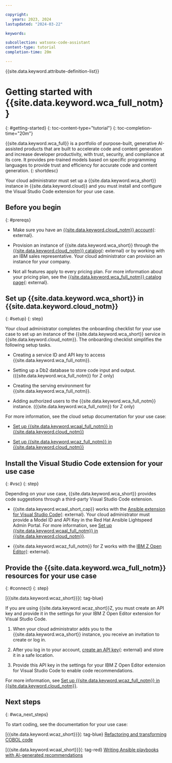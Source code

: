 ```yaml
---

copyright:
   years: 2023, 2024
lastupdated: "2024-03-22"

keywords:

subcollection: watsonx-code-assistant
content-type: tutorial
completion-time: 20m

---
```


{{site.data.keyword.attribute-definition-list}}

# Getting started with {{site.data.keyword.wca_full_notm}}
{: #getting-started}
{: toc-content-type="tutorial"}
{: toc-completion-time="20m"}

{{site.data.keyword.wca_full}} is a portfolio of purpose-built, generative AI-assisted products that are built to accelerate code and content generation and increase developer productivity, with trust, security, and compliance at its core. It provides pre-trained models based on specific programming languages to provide trust and efficiency for accurate code and content generation.
{: shortdesc}

Your cloud administrator must set up a {{site.data.keyword.wca_short}} instance in {{site.data.keyword.cloud}} and you must install and configure the Visual Studio Code extension for your use case.

## Before you begin
{: #prereqs}

- Make sure you have an [{{site.data.keyword.cloud_notm}} account](https://cloud.ibm.com/registration/){: external}.

- Provision an instance of {{site.data.keyword.wca_short}} through the [{{site.data.keyword.cloud_notm}} catalog](https://cloud.ibm.com/catalog){: external} or by working with an IBM sales representative. Your cloud administrator can provision an instance for your company.

- Not all features apply to every pricing plan. For more information about your pricing plan, see the [{{site.data.keyword.wca_full_notm}} catalog page](https://cloud.ibm.com/catalog/services/ibm-watsonx-code-assistant){: external}.

## Set up {{site.data.keyword.wca_short}} in {{site.data.keyword.cloud_notm}}
{: #setup}
{: step}

Your cloud administrator completes the onboarding checklist for your use case to set up an instance of the {{site.data.keyword.wca_short}} service in {{site.data.keyword.cloud_notm}}. The onboarding checklist simplifies the following setup tasks.

- Creating a service ID and API key to access {{site.data.keyword.wca_full_notm}}.

- Setting up a Db2 database to store code input and output. ({{site.data.keyword.wca_full_notm}} for Z only)

- Creating the serving environment for {{site.data.keyword.wca_full_notm}}.

- Adding authorized users to the {{site.data.keyword.wca_full_notm}} instance. ({{site.data.keyword.wca_full_notm}} for Z only)

For more information, see the cloud setup documentation for your use case:

- [Set up {{site.data.keyword.wcaal_full_notm}} in {{site.data.keyword.cloud_notm}}](/docs/watsonx-code-assistant?topic=watsonx-code-assistant-cloud-setup-a)

- [Set up {{site.data.keyword.wcaz_full_notm}} in {{site.data.keyword.cloud_notm}}](/docs/watsonx-code-assistant?topic=watsonx-code-assistant-cloud-setup-z)


## Install the Visual Studio Code extension for your use case
{: #vsc}
{: step}

Depending on your use case, {{site.data.keyword.wca_short}} provides code suggestions through a third-party Visual Studio Code extension.

- {{site.data.keyword.wcaal_short_cap}} works with the [Ansible extension for Visual Studio Code](https://marketplace.visualstudio.com/items?itemName=redhat.ansible){: external}. Your cloud administrator must provide a Model ID and API Key in the Red Hat Ansible Lightspeed Admin Portal. For more information, see [Set up {{site.data.keyword.wcaal_full_notm}} in {{site.data.keyword.cloud_notm}}](/docs/watsonx-code-assistant?topic=watsonx-code-assistant-cloud-setup-a).

- {{site.data.keyword.wcaz_full_notm}} for Z works with the [IBM Z Open Editor](https://ibm.github.io/zopeneditor-about/){: external}.


## Provide the {{site.data.keyword.wca_full_notm}} resources for your use case
{: #connect}
{: step}

[{{site.data.keyword.wcaz_short}}]{: tag-blue}

If you are using {{site.data.keyword.wcaz_short}}Z, you must create an API key and provide it in the settings for your IBM Z Open Editor extension for Visual Studio Code.

1. When your cloud administrator adds you to the {{site.data.keyword.wca_short}} instance, you receive an invitation to create or log in.

1. After you log in to your account, [create an API key](/docs/account?topic=account-userapikey&interface=ui){: external} and store it in a safe location.

1. Provide this API key in the settings for your IBM Z Open Editor extension for Visual Studio Code to enable code recommendations.

For more information, see [Set up {{site.data.keyword.wcaz_full_notm}} in {{site.data.keyword.cloud_notm}}](/docs/watsonx-code-assistant?topic=watsonx-code-assistant-cloud-setup-z).

## Next steps
{: #wca_next_steps}

To start coding, see the documentation for your use case:

[{{site.data.keyword.wcaz_short}}]{: tag-blue} [Refactoring and transforming COBOL code](/docs/watsonx-code-assistant?topic=watsonx-code-assistant-wca4z)

[{{site.data.keyword.wcaal_short}}]{: tag-red} [Writing Ansible playbooks with AI-generated recommendations](/docs/watsonx-code-assistant?topic=watsonx-code-assistant-wcaal)
